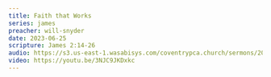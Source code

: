 ```yaml
---
title: Faith that Works
series: james
preacher: will-snyder
date: 2023-06-25
scripture: James 2:14-26
audio: https://s3.us-east-1.wasabisys.com/coventrypca.church/sermons/2023.06.25A%20Faith%20that%20Works%20-%20Will%20Snyder.mp3
video: https://youtu.be/3NJC9JKDxkc
---
```

